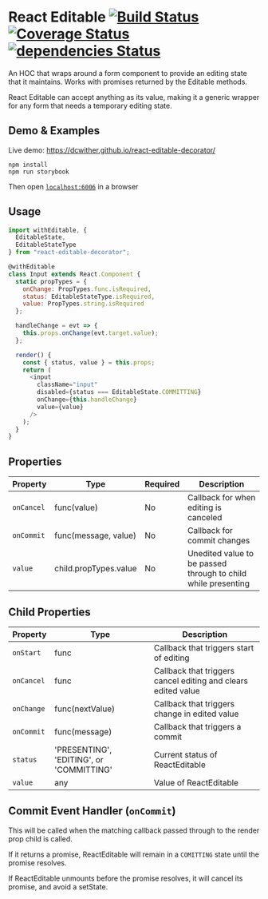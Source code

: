 # React Editable [![Build Status](https://travis-ci.org/dcwither/react-editable-decorator.svg?branch=master)](https://travis-ci.org/dcwither/react-editable-decorator) [![Coverage Status](https://coveralls.io/repos/github/dcwither/react-editable-decorator/badge.svg?branch=master)](https://coveralls.io/github/dcwither/react-editable-decorator?branch=master) [![dependencies Status](https://david-dm.org/dcwither/react-editable-decorator/status.svg)](https://david-dm.org/dcwither/react-editable-decorator)

An HOC that wraps around a form component to provide an editing state that it maintains. Works with promises returned by the Editable methods.

React Editable can accept anything as its value, making it a generic wrapper for any form that needs a temporary editing state.

## Demo & Examples

Live demo: https://dcwither.github.io/react-editable-decorator/

```
npm install
npm run storybook
```

Then open [`localhost:6006`](http://localhost:6006) in a browser

## Usage

```js
import withEditable, {
  EditableState,
  EditableStateType
} from "react-editable-decorator";

@withEditable
class Input extends React.Component {
  static propTypes = {
    onChange: PropTypes.func.isRequired,
    status: EditableStateType.isRequired,
    value: PropTypes.string.isRequired
  };

  handleChange = evt => {
    this.props.onChange(evt.target.value);
  };

  render() {
    const { status, value } = this.props;
    return (
      <input
        className="input"
        disabled={status === EditableState.COMMITTING}
        onChange={this.handleChange}
        value={value}
      />
    );
  }
}
```

## Properties

| Property   | Type                  | Required | Description                                                   |
| ---------- | --------------------- | -------- | ------------------------------------------------------------- |
| `onCancel` | func(value)           | No       | Callback for when editing is canceled                         |
| `onCommit` | func(message, value)  | No       | Callback for commit changes                                   |
| `value`    | child.propTypes.value | No       | Unedited value to be passed through to child while presenting |

## Child Properties

| Property   | Type                                     | Description                                                   |
| ---------- | ---------------------------------------- | ------------------------------------------------------------- |
| `onStart`  | func                                     | Callback that triggers start of editing                       |
| `onCancel` | func                                     | Callback that triggers cancel editing and clears edited value |
| `onChange` | func(nextValue)                          | Callback that triggers change in edited value                 |
| `onCommit` | func(message)                            | Callback that triggers a commit                               |
| `status`   | 'PRESENTING', 'EDITING', or 'COMMITTING' | Current status of ReactEditable                               |
| `value`    | any                                      | Value of ReactEditable                                        |

## Commit Event Handler (`onCommit`)

This will be called when the matching callback passed through to the render prop child is called.

If it returns a promise, ReactEditable will remain in a `COMITTING` state until the promise resolves.

If ReactEditable unmounts before the promise resolves, it will cancel its promise, and avoid a setState.
